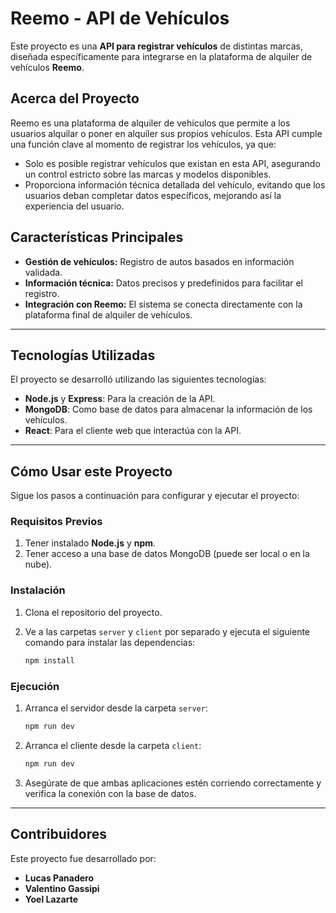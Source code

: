 # Reemo - API de Vehículos

Este proyecto es una **API para registrar vehículos** de distintas marcas, diseñada específicamente para integrarse en la plataforma de alquiler de vehículos **Reemo**. 

## Acerca del Proyecto

Reemo es una plataforma de alquiler de vehículos que permite a los usuarios alquilar o poner en alquiler sus propios vehículos. Esta API cumple una función clave al momento de registrar los vehículos, ya que:

- Solo es posible registrar vehículos que existan en esta API, asegurando un control estricto sobre las marcas y modelos disponibles.
- Proporciona información técnica detallada del vehículo, evitando que los usuarios deban completar datos específicos, mejorando así la experiencia del usuario.

## Características Principales

- **Gestión de vehículos:** Registro de autos basados en información validada.
- **Información técnica:** Datos precisos y predefinidos para facilitar el registro.
- **Integración con Reemo:** El sistema se conecta directamente con la plataforma final de alquiler de vehículos.

---

## Tecnologías Utilizadas

El proyecto se desarrolló utilizando las siguientes tecnologías:

- **Node.js** y **Express**: Para la creación de la API.
- **MongoDB**: Como base de datos para almacenar la información de los vehículos.
- **React**: Para el cliente web que interactúa con la API.

---

## Cómo Usar este Proyecto

Sigue los pasos a continuación para configurar y ejecutar el proyecto:

### Requisitos Previos

1. Tener instalado **Node.js** y **npm**.
2. Tener acceso a una base de datos MongoDB (puede ser local o en la nube).

### Instalación

1. Clona el repositorio del proyecto.
2. Ve a las carpetas `server` y `client` por separado y ejecuta el siguiente comando para instalar las dependencias:

   ```bash
   npm install
### Ejecución

1. Arranca el servidor desde la carpeta `server`:

   ```bash
   npm run dev
   
2. Arranca el cliente desde la carpeta `client`:

   ```bash
   npm run dev

3. Asegúrate de que ambas aplicaciones estén corriendo correctamente y verifica la conexión con la base de datos.

---

## Contribuidores
Este proyecto fue desarrollado por:

- **Lucas Panadero**
- **Valentino Gassipi**
- **Yoel Lazarte**